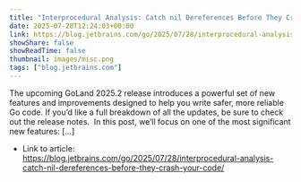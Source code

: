 ```yaml
---
title: "Interprocedural Analysis: Catch nil Dereferences Before They Crash Your Code"
date: 2025-07-28T12:24:03+00:00
link: https://blog.jetbrains.com/go/2025/07/28/interprocedural-analysis-catch-nil-dereferences-before-they-crash-your-code/
showShare: false
showReadTime: false
thumbnail: images/misc.png
tags: ["blog.jetbrains.com"]
---
```

The upcoming GoLand 2025.2 release introduces a powerful set of new features and improvements designed to help you write safer, more reliable Go code. If you’d like a full breakdown of all the updates, be sure to check out the release notes.  In this post, we’ll focus on one of the most significant new features: […]

- Link to article: https://blog.jetbrains.com/go/2025/07/28/interprocedural-analysis-catch-nil-dereferences-before-they-crash-your-code/